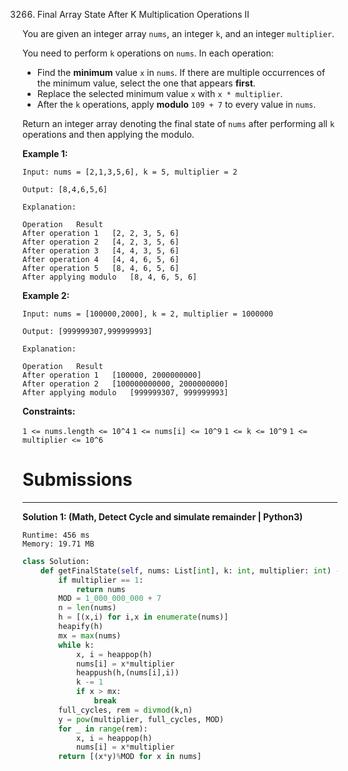 3266. Final Array State After K Multiplication Operations II

You are given an integer array `nums`, an integer `k`, and an integer `multiplier`.

You need to perform `k` operations on `nums`. In each operation:

* Find the **minimum** value `x` in `nums`. If there are multiple occurrences of the minimum value, select the one that appears **first**.
* Replace the selected minimum value `x` with `x * multiplier`.
* After the `k` operations, apply **modulo** `109 + 7` to every value in `nums`.

Return an integer array denoting the final state of `nums` after performing all `k` operations and then applying the modulo.

 

**Example 1:**
```
Input: nums = [2,1,3,5,6], k = 5, multiplier = 2

Output: [8,4,6,5,6]

Explanation:

Operation	Result
After operation 1	[2, 2, 3, 5, 6]
After operation 2	[4, 2, 3, 5, 6]
After operation 3	[4, 4, 3, 5, 6]
After operation 4	[4, 4, 6, 5, 6]
After operation 5	[8, 4, 6, 5, 6]
After applying modulo	[8, 4, 6, 5, 6]
```

**Example 2:**
```
Input: nums = [100000,2000], k = 2, multiplier = 1000000

Output: [999999307,999999993]

Explanation:

Operation	Result
After operation 1	[100000, 2000000000]
After operation 2	[100000000000, 2000000000]
After applying modulo	[999999307, 999999993]
```

**Constraints:**

`1 <= nums.length <= 10^4`
`1 <= nums[i] <= 10^9`
`1 <= k <= 10^9`
`1 <= multiplier <= 10^6`

# Submissions
---
**Solution 1: (Math, Detect Cycle and simulate remainder | Python3)**
```
Runtime: 456 ms
Memory: 19.71 MB
```
```python
class Solution:
    def getFinalState(self, nums: List[int], k: int, multiplier: int) -> List[int]:
        if multiplier == 1:
            return nums
        MOD = 1_000_000_000 + 7
        n = len(nums)
        h = [(x,i) for i,x in enumerate(nums)]
        heapify(h)
        mx = max(nums)
        while k:
            x, i = heappop(h)
            nums[i] = x*multiplier
            heappush(h,(nums[i],i))
            k -= 1
            if x > mx:
                break
        full_cycles, rem = divmod(k,n)
        y = pow(multiplier, full_cycles, MOD)
        for _ in range(rem):
            x, i = heappop(h)
            nums[i] = x*multiplier
        return [(x*y)%MOD for x in nums]
```
